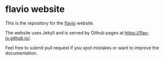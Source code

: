# flavio website

This is the repository for the [flavio](https://github.com/flav-io/flavio) website.

The website uses Jekyll and is served by Github pages at https://flav-io.github.io/.

Feel free to submit pull request if you spot mistakes or want to improve the documentation.

